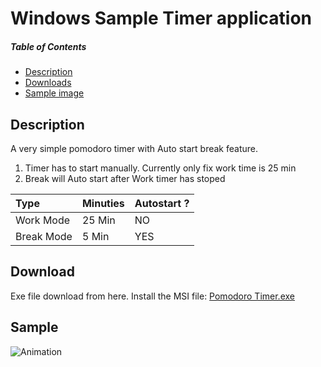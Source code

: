# Windows Sample Timer application
##### Table of Contents
- [Description](#Description)
- [Downloads](#Download)
- [Sample image](#Sample)

## Description
A very simple pomodoro timer with Auto start break feature. 
1. Timer has to start manually. Currently only fix work time is 25 min
2. Break will Auto start after Work timer has stoped

| Type       | Minuties | Autostart ?
|:-----------|:---------|:------------
| Work Mode  | 25 Min   | NO
| Break Mode | 5 Min    | YES


## Download  
Exe file download from here. Install the MSI file: [Pomodoro Timer.exe](https://github.com/Arjun8900/Pomodoro-Timer/releases/download/v1.0.0/PomodoroSetup.msi)

## Sample
![Animation](https://github.com/Arjun8900/Pomodoro-Timer/assets/30146648/256e52e9-1b5c-44bb-b6e2-2f2e294672e5)

